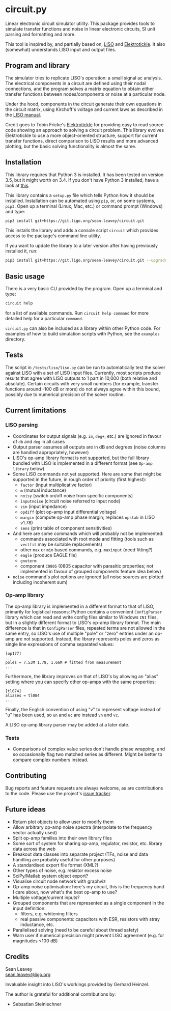 # circuit.py
Linear electronic circuit simulator utility. This package provides tools to
simulate transfer functions and noise in linear electronic circuits, SI unit
parsing and formatting and more.

This tool is inspired by, and partially based on, [LISO](https://wiki.projekt.uni-hannover.de/aei-geo-q/start/software/liso)
and [Elektrotickle](https://github.com/tobin/Elektrotickle/). It also (somewhat)
understands LISO input and output files.

## Program and library
The simulator tries to replicate LISO's operation: a small signal ac analysis.
The electrical components in a circuit are defined using their nodal
connections, and the program solves a matrix equation to obtain either transfer
functions between nodes/components or noise at a particular node.

Under the hood, components in the circuit generate their own equations in the
circuit matrix, using Kirchoff's voltage and current laws as described in the
[LISO manual](http://www2.mpq.mpg.de/~ros/geo600_docu/soft/liso/manual.pdf).

Credit goes to Tobin Fricke's [Elektrotickle](https://github.com/tobin/Elektrotickle/)
for providing easy to read source code showing an approach to solving a circuit
problem. This library evolves Elektrotickle to use a more object-oriented
structure, support for current transfer functions, direct comparison to LISO
results and more advanced plotting, but the basic solving functionality is
almost the same.

## Installation
This library requires that Python 3 is installed. It has been tested on version
3.5, but it might worth on 3.4. If you don't have Python 3 installed, have a
look at [this](https://www.python.org/downloads/).

This library contains a `setup.py` file which tells Python how it should be
installed. Installation can be automated using `pip`, or, on some systems,
`pip3`. Open up a terminal (Linux, Mac, etc.) or command prompt (Windows) and
type:
```bash
pip3 install git+https://git.ligo.org/sean-leavey/circuit.git
```
This installs the library and adds a console script `circuit` which provides
access to the package's command line utility.

If you want to update the library to a later version after having previously
installed it, run:
```bash
pip3 install git+https://git.ligo.org/sean-leavey/circuit.git --upgrade
```

## Basic usage
There is a very basic CLI provided by the program. Open up a terminal and type:
```bash
circuit help
```
for a list of available commands. Run `circuit help command` for more detailed
help for a particular `command`.

`circuit.py` can also be included as a library within other Python code. For
examples of how to build simulation scripts with Python, see the `examples`
directory.

## Tests
The script in `/tests/liso/liso.py` can be run to automatically test the
solver against LISO with a set of LISO input files. Currently, most scripts
produce results that agree with LISO outputs to 1 part in 10,000 (both
relative and absolute). Certain circuits with very small numbers (for example,
transfer functions around -100 dB or more) do not always agree within this
bound, possibly due to numerical precision of the solver routine.

## Current limitations

### LISO parsing
  - Coordinates for output signals (e.g. `im`, `deg+`, etc.) are ignored in
    favour of `db` and `deg` in all cases
  - Output parser assumes all outputs are in dB and degrees (noise columns are
    handled appropriately, however)
  - LISO's op-amp library format is not supported, but the full library bundled
    with LISO is implemented in a different format (see `Op-amp library` below)
  - Some LISO commands not yet supported. Here are some that might be supported
    in the future, in rough order of priority (first highest):
    - `factor` (input multiplicative factor)
    - `m` (mutual inductance)
    - `noisy` (switch on/off noise from specific components)
    - `inputnoise` (circuit noise referred to input node)
    - `zin` (input impedance)
    - `opdiff` (plot op-amp input differential voltage)
    - `margin` (compute op-amp phase margin; replaces `opstab` in LISO v1.78)
    - `sens` (print table of component sensitivities)
  - And here are some commands which will probably not be implemented:
    - commands associated with root mode and fitting (tools such as `vectfit`
      may be suitable replacements)
    - other `max` or `min` based commands, e.g. `maxinput` (need fitting?)
    - `eagle` (produce EAGLE file)    
    - `gnuterm`
    - component `C0805` (0805 capacitor with parasitic properties; not
      implemented in favour of grouped components feature idea below)
  - `noise` command's plot options are ignored (all noise sources are plotted
    including incoherent sum)

### Op-amp library
The op-amp library is implemented in a different format to that of LISO,
primarily for logistical reasons: Python contains a convenient `ConfigParser`
library which can read and write config files similar to Windows `INI` files,
but in a slightly different format to LISO's op-amp library format. The main
difference is that in `ConfigParser` files, repeated terms are not allowed in
the same entry, so LISO's use of multiple "pole" or "zero" entries under an
op-amp are not supported. Instead, the library represents poles and zeros as
single line expressions of comma separated values:
```
[op177]
...
poles = 7.53M 1.78, 1.66M # fitted from measurement
...
```
Furthermore, the library improves on that of LISO's by allowing an
"alias" setting where you can specify other op-amps with the same properties:
```
[tl074]
aliases = tl084
...
```
Finally, the English convention of using "v" to represent voltage instead of "u"
has been used, so `un` and `uc` are instead `vn` and `vc`.

A LISO op-amp library parser may be added at a later date.

### Tests
  - Comparisons of complex value series don't handle phase wrapping, and so
    occasionally flag two matched series as different. Might be better to
    compare complex numbers instead.

## Contributing
Bug reports and feature requests are always welcome, as are contributions to the
code. Please use the project's [issue tracker](https://git.ligo.org/sean-leavey/circuit/issues).

## Future ideas
  - Return plot objects to allow user to modify them
  - Allow arbitrary op-amp noise spectra (interpolate to the frequency vector
    actually used)
  - Split op-amp families into their own library files
  - Some sort of system for sharing op-amp, regulator, resistor, etc. library
    data across the web
  - Breakout data classes into separate project (TFs, noise and data handling
    are probably useful for other purposes)
  - A standardised export file format (XML?)
  - Other types of noise, e.g. resistor excess noise
  - SciPy/Matlab system object export?
  - Visualise circuit node network with graphviz
  - Op-amp noise optimisation: here's my circuit, this is the frequency band I
    care about, now what's the best op-amp to use?
  - Multiple voltage/current inputs?
  - Grouped components that are represented as a single component in the input
    definition:
      - filters, e.g. whitening filters
      - real passive components: capacitors with ESR, resistors with stray
        inductance, etc.
  - Parallelised solving (need to be careful about thread safety)
  - Warn user if numerical precision might prevent LISO agreement (e.g. for
    magnitudes <100 dB)

## Credits
Sean Leavey  
<sean.leavey@ligo.org>  

Invaluable insight into LISO's workings provided by Gerhard Heinzel.

The author is grateful for additional contributions by:
  - Sebastian Steinlechner
